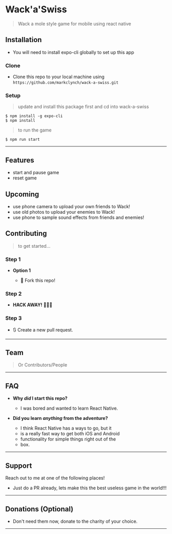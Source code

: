 # Wack'a'Swiss

> Wack a mole style game for mobile using react native

## Installation

- You will need to install expo-cli globally to set up this app

### Clone

- Clone this repo to your local machine using `https://github.com/markclynch/wack-a-swiss.git`

### Setup

> update and install this package first and cd into wack-a-swiss

```shell
$ npm install -g expo-cli
$ npm install
```

> to run the game

```shell
$ npm run start

```

---

## Features

- start and pause game
- reset game

## Upcoming

- use phone camera to upload your own friends to Wack!
- use old photos to upload your enemies to Wack!
- use phone to sample sound effects from friends and enemies!

## Contributing

> to get started...

### Step 1

- **Option 1**

  - 🍴 Fork this repo!

### Step 2

- **HACK AWAY!** 🔨🔨🔨

### Step 3

- 🔃 Create a new pull request.

---

## Team

> Or Contributors/People

---

## FAQ

- **Why _did_ I start this repo?**

  - I was bored and wanted to learn React Native.

- **Did you learn _anything_ from the adventure?**
  - I think React Native has a ways to go, but it
  - is a really fast way to get both iOS and Android
  - functionality for simple things right out of the
  - box.

---

## Support

Reach out to me at one of the following places!

- Just do a PR already, lets make this the best useless game in the world!!!

---

## Donations (Optional)

- Don't need them now, donate to the charity of your choice.

---
